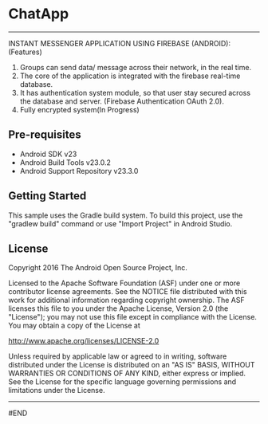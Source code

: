# ChatApp
---------------
INSTANT MESSENGER APPLICATION USING FIREBASE  (ANDROID): 
(Features) 
1. Groups can send data/ message across their network, in the real time. 
2. The core of the application is integrated with the firebase real-time database. 
3. It has authentication system module, so that user stay secured across the database and server. (Firebase Authentication OAuth 2.0). 
4. Fully encrypted system(In Progress) 


Pre-requisites
--------------

- Android SDK v23
- Android Build Tools v23.0.2
- Android Support Repository v23.3.0

Getting Started
---------------

This sample uses the Gradle build system. To build this project, use the
"gradlew build" command or use "Import Project" in Android Studio.

License
-------

Copyright 2016 The Android Open Source Project, Inc.

Licensed to the Apache Software Foundation (ASF) under one or more contributor
license agreements.  See the NOTICE file distributed with this work for
additional information regarding copyright ownership.  The ASF licenses this
file to you under the Apache License, Version 2.0 (the "License"); you may not
use this file except in compliance with the License.  You may obtain a copy of
the License at

http://www.apache.org/licenses/LICENSE-2.0

Unless required by applicable law or agreed to in writing, software
distributed under the License is distributed on an "AS IS" BASIS, WITHOUT
WARRANTIES OR CONDITIONS OF ANY KIND, either express or implied.  See the
License for the specific language governing permissions and limitations under
the License.

----------

 #END
